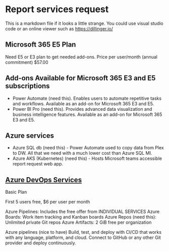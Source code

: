 # Report services request

This is a markdown file if it looks a little strange. You could use visual studio code or an online viewer such as <https://dillinger.io/>

## Microsoft 365 E5 Plan

Need E5 or E3 plan to get needed add-ons.
Price per user/month (annual commitment) $57.00

## Add-ons Available for Microsoft 365 E3 and E5 subscriptions

- Power Automate (need this). Enables users to automate repetitive tasks and workflows. Available as an add-on for Microsoft 365 E3 and E5.
- Power BI Pro (need this). Provides advanced data visualization and business intelligence features. Available as an add-on for Microsoft 365 E3 and E5.

## Azure services

- Azure SQL db (need this) - Power Automate used to copy data from Plex to DW.  All that we need with a much lower cost than Azure SQL MI.  
- Azure AKS (Kubernetes) (need this) - Hosts Microsoft teams accessible report request web app.

## **[Azure DevOps Services](https://azure.microsoft.com/en-us/pricing/details/devops/azure-devops-services/)**

Basic Plan

First 5 users free,
$6 per user per month

Azure Pipelines: Includes the free offer from INDIVIDUAL SERVICES
Azure Boards: Work item tracking and Kanban boards
Azure Repos (need this): Unlimited private Git repos
Azure Artifacts: 2 GiB free per organization

Azure pipelines (nice to have)
Build, test, and deploy with CI/CD that works with any language, platform, and cloud. Connect to GitHub or any other Git provider and deploy continuously.
